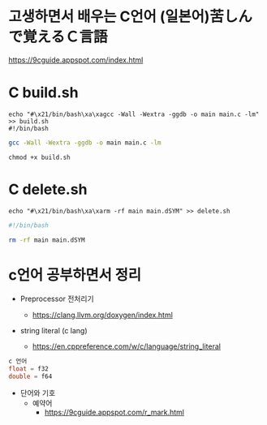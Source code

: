 # 고생하면서 배우는 C언어 (일본어)苦しんで覚えるＣ言語

https://9cguide.appspot.com/index.html



# C build.sh

```
echo "#\x21/bin/bash\xa\xagcc -Wall -Wextra -ggdb -o main main.c -lm" >> build.sh
#!/bin/bash
```

```bash
gcc -Wall -Wextra -ggdb -o main main.c -lm
```

```
chmod +x build.sh
```


# C delete.sh

```
echo "#\x21/bin/bash\xa\xarm -rf main main.dSYM" >> delete.sh
```

```bash
#!/bin/bash

rm -rf main main.dSYM
```

# c언어 공부하면서 정리 
- Preprocessor 전처리기  
  - https://clang.llvm.org/doxygen/index.html

- string literal (c lang)
  - https://en.cppreference.com/w/c/language/string_literal

```c
c 언어 
float = f32
double = f64
```


- 단어와 기호
  - 예약어
    - https://9cguide.appspot.com/r_mark.html
